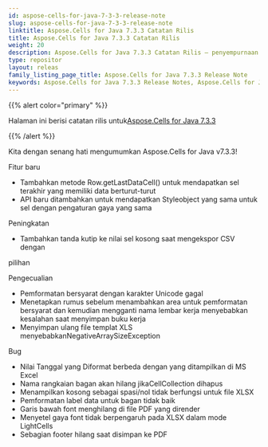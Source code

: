 ```yaml
---
id: aspose-cells-for-java-7-3-3-release-note
slug: aspose-cells-for-java-7-3-3-release-note
linktitle: Aspose.Cells for Java 7.3.3 Catatan Rilis
title: Aspose.Cells for Java 7.3.3 Catatan Rilis
weight: 20
description: Aspose.Cells for Java 7.3.3 Catatan Rilis – penyempurnaan terbaru, fitur baru, dan perbaikan
type: repositor
layout: releas
family_listing_page_title: Aspose.Cells for Java 7.3.3 Release Note
keywords: Aspose.Cells for Java 7.3.3 Release Notes, Aspose.Cells for Java 7.3.3 updates and fixe
---
```

{{% alert color="primary" %}} 

 Halaman ini berisi catatan rilis untuk[Aspose.Cells for Java 7.3.3](https://releases.aspose.com/cells/java/new-releases/aspose.cells-for-java-7.3.3/)

{{% /alert %}} 

Kita
 dengan senang hati mengumumkan Aspose.Cells for Java v7.3.3!

 Fitur baru

- Tambahkan metode Row.getLastDataCell() untuk mendapatkan sel terakhir yang memiliki data berturut-turut
- API baru ditambahkan untuk mendapatkan Styleobject yang sama untuk sel dengan pengaturan gaya yang sama

 Peningkatan

- Tambahkan tanda kutip ke nilai sel kosong saat mengekspor CSV dengan

 pilihan

 Pengecualian

- Pemformatan bersyarat dengan karakter Unicode gagal
- Menetapkan rumus sebelum menambahkan area untuk pemformatan bersyarat dan kemudian mengganti nama lembar kerja menyebabkan kesalahan saat menyimpan buku kerja
- Menyimpan ulang file templat XLS menyebabkanNegativeArraySizeException

Bug

- Nilai Tanggal yang Diformat berbeda dengan yang ditampilkan di MS Excel
- Nama rangkaian bagan akan hilang jikaCellCollection dihapus
- Menampilkan kosong sebagai spasi/nol tidak berfungsi untuk file XLSX
- Pemformatan label data untuk bagan tidak baik
- Garis bawah font menghilang di file PDF yang dirender
- Menyetel gaya font tidak berpengaruh pada XLSX dalam mode LightCells
- Sebagian footer hilang saat disimpan ke PDF
